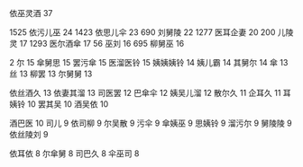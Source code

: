 依巫灵酒 37


1525 依污儿巫 24
1423 依思儿伞 23
690 刘舅陵 22
1277 医耳企妻 20
200 儿陵灵 17
1293 医尔酒傘 17
56 巫刘 16
695 柳舅巫 16

2 尔 15
傘舅思 15
罢污傘 15
医溜医铃 15
姨姨姨铃 14
姨儿霸 14
其舅尔 14
傘 13
丝 13
柳罢 13
尔舅舅 13

依丝酒久 13
依妻其溜 13
司医罢 12
巴傘伞 12
姨吴儿溜 12
散尔久 11
企耳久 11
耳姨铃 10
罢其吴 10
酒吴依 10

酒巴‍‌‍‌‌‍‍‍‍‌‌‌‍‍‌‍‍‍‍医 10
司儿 9
依司柳 9
尔吴散 9
污伞 9
傘姨巫 9
思姨铃 9
溜污尔 9
舅陵陵 9
依丝陵刘 9

依耳依 8
尔傘舅 8
司巴久 8
伞巫司 8
<!--stackedit_data:
eyJoaXN0b3J5IjpbLTE3ODIxNTEzNSwxNzY3MDYxNDA5LC0xMj
c0MjE5OTE3LC0xNzE2NzY1ODUxLDExMDA4MzI4MTQsMTk1OTU3
MzE3NSwtMjAwNjU3MjQwNywtMjk2OTc1Mzg2LDM2MTg0Njg0MS
wxMTY2MDEwNDIxLDE3MzUxMTExNzUsMTM1NDM5NjAwLDEzMzI1
MDA2OCw5MjM3NDcxMzMsMTU4ODMwNTE4NV19
-->